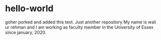 # hello-world
goher porked and added this text.
Just another repository
My name is wali ur rehman and I am working as faculty member in the University of Essex since january, 2020.

